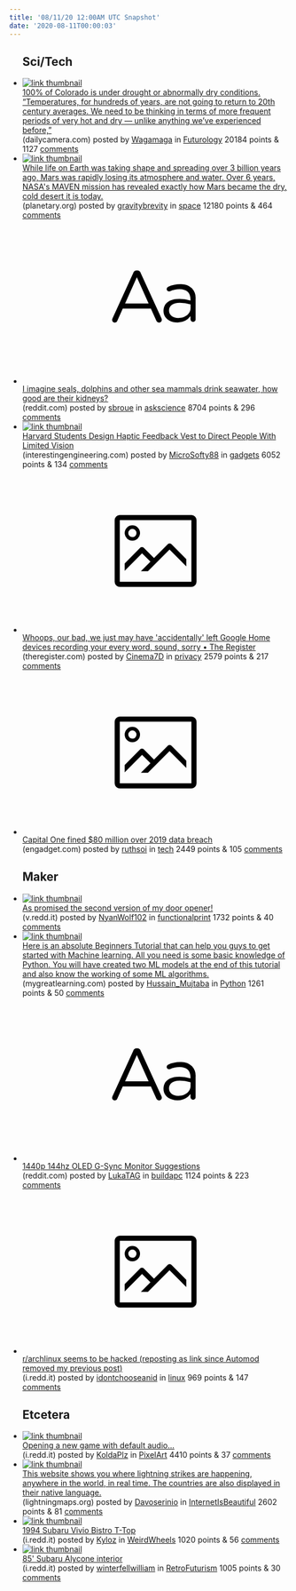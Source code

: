 ```yaml
---
title: '08/11/20 12:00AM UTC Snapshot'
date: '2020-08-11T00:00:03'
---
```

<ul>
<h2>Sci/Tech</h2>

<li><a href='https://www.dailycamera.com/2020/08/07/colorado-drought-climate-change/'><img src='https://b.thumbs.redditmedia.com/QtcOOhzvZJIBg4TuW1PL41rXEhPgx3jQ-OVRU1G7gDs.jpg' alt='link thumbnail'></a><div><div class='linkTitle'><a href='https://www.dailycamera.com/2020/08/07/colorado-drought-climate-change/'>100% of Colorado is under drought or abnormally dry conditions. “Temperatures, for hundreds of years, are not going to return to 20th century averages. We need to be thinking in terms of more frequent periods of very hot and dry — unlike anything we’ve experienced before,”</a></div>(dailycamera.com) posted by <a href='https://www.reddit.com/user/Wagamaga'>Wagamaga</a> in <a href='https://www.reddit.com/r/Futurology'>Futurology</a> 20184 points & 1127 <a href='https://www.reddit.com/r/Futurology/comments/i730xq/100_of_colorado_is_under_drought_or_abnormally/'>comments</a></div></li>

<li><a href='https://www.planetary.org/space-missions/maven'><img src='https://b.thumbs.redditmedia.com/lZGCXi3Mjv0aXS-m9pvq-tw7cmqrUJtQ2PNQk4Y8wgQ.jpg' alt='link thumbnail'></a><div><div class='linkTitle'><a href='https://www.planetary.org/space-missions/maven'>While life on Earth was taking shape and spreading over 3 billion years ago, Mars was rapidly losing its atmosphere and water. Over 6 years, NASA's MAVEN mission has revealed exactly how Mars became the dry, cold desert it is today.</a></div>(planetary.org) posted by <a href='https://www.reddit.com/user/gravitybrevity'>gravitybrevity</a> in <a href='https://www.reddit.com/r/space'>space</a> 12180 points & 464 <a href='https://www.reddit.com/r/space/comments/i73iim/while_life_on_earth_was_taking_shape_and/'>comments</a></div></li>

<li><a href='https://www.reddit.com/r/askscience/comments/i70i8f/i_imagine_seals_dolphins_and_other_sea_mammals/'><svg version='1.1' viewBox='-34 -12 104 64' preserveAspectRatio='xMidYMid slice' xmlns='http://www.w3.org/2000/svg' xmlns:xlink='http://www.w3.org/1999/xlink'>
    <title>text link thumbnail</title>
    <path d='M12.19,8.84a1.45,1.45,0,0,0-1.4-1h-.12a1.46,1.46,0,0,0-1.42,1L1.14,26.56a1.29,1.29,0,0,0-.14.59,1,1,0,0,0,1,1,1.12,1.12,0,0,0,1.08-.77l2.08-4.65h11l2.08,4.59a1.24,1.24,0,0,0,1.12.83,1.08,1.08,0,0,0,1.08-1.08,1.64,1.64,0,0,0-.14-.57ZM6.08,20.71l4.59-10.22,4.6,10.22Z'>
    </path>
    <path d='M32.24,14.78A6.35,6.35,0,0,0,27.6,13.2a11.36,11.36,0,0,0-4.7,1,1,1,0,0,0-.58.89,1,1,0,0,0,.94.92,1.23,1.23,0,0,0,.39-.08,8.87,8.87,0,0,1,3.72-.81c2.7,0,4.28,1.33,4.28,3.92v.5a15.29,15.29,0,0,0-4.42-.61c-3.64,0-6.14,1.61-6.14,4.64v.05c0,2.95,2.7,4.48,5.37,4.48a6.29,6.29,0,0,0,5.19-2.48V26.9a1,1,0,0,0,1,1,1,1,0,0,0,1-1.06V19A5.71,5.71,0,0,0,32.24,14.78Zm-.56,7.7c0,2.28-2.17,3.89-4.81,3.89-1.94,0-3.61-1.06-3.61-2.86v-.06c0-1.8,1.5-3,4.2-3a15.2,15.2,0,0,1,4.22.61Z'>
    </path>
    </svg></a><div><div class='linkTitle'><a href='https://www.reddit.com/r/askscience/comments/i70i8f/i_imagine_seals_dolphins_and_other_sea_mammals/'>I imagine seals, dolphins and other sea mammals drink seawater, how good are their kidneys?</a></div>(reddit.com) posted by <a href='https://www.reddit.com/user/sbroue'>sbroue</a> in <a href='https://www.reddit.com/r/askscience'>askscience</a> 8704 points & 296 <a href='https://www.reddit.com/r/askscience/comments/i70i8f/i_imagine_seals_dolphins_and_other_sea_mammals/'>comments</a></div></li>

<li><a href='https://interestingengineering.com/harvard-students-design-haptic-feedback-vest-to-direct-people-with-limited-vision'><img src='https://b.thumbs.redditmedia.com/JXuils1aEb71ofYAoYFcblRVrZRawNhi0JJtBvHacNI.jpg' alt='link thumbnail'></a><div><div class='linkTitle'><a href='https://interestingengineering.com/harvard-students-design-haptic-feedback-vest-to-direct-people-with-limited-vision'>Harvard Students Design Haptic Feedback Vest to Direct People With Limited Vision</a></div>(interestingengineering.com) posted by <a href='https://www.reddit.com/user/MicroSofty88'>MicroSofty88</a> in <a href='https://www.reddit.com/r/gadgets'>gadgets</a> 6052 points & 134 <a href='https://www.reddit.com/r/gadgets/comments/i6ys27/harvard_students_design_haptic_feedback_vest_to/'>comments</a></div></li>

<li><a href='https://www.theregister.com/2020/08/08/ai_in_brief/'><svg version='1.1' viewBox='-34 -14 104 64' preserveAspectRatio='xMidYMid meet' xmlns='http://www.w3.org/2000/svg' xmlns:xlink='http://www.w3.org/1999/xlink'>
    <title>link thumbnail</title>
    <path d='M32,4H4A2,2,0,0,0,2,6V30a2,2,0,0,0,2,2H32a2,2,0,0,0,2-2V6A2,2,0,0,0,32,4ZM4,30V6H32V30Z'></path>
    <path d='M8.92,14a3,3,0,1,0-3-3A3,3,0,0,0,8.92,14Zm0-4.6A1.6,1.6,0,1,1,7.33,11,1.6,1.6,0,0,1,8.92,9.41Z'></path>
    <path d='M22.78,15.37l-5.4,5.4-4-4a1,1,0,0,0-1.41,0L5.92,22.9v2.83l6.79-6.79L16,22.18l-3.75,3.75H15l8.45-8.45L30,24V21.18l-5.81-5.81A1,1,0,0,0,22.78,15.37Z'></path>
    </svg></a><div><div class='linkTitle'><a href='https://www.theregister.com/2020/08/08/ai_in_brief/'>Whoops, our bad, we just may have 'accidentally' left Google Home devices recording your every word, sound, sorry • The Register</a></div>(theregister.com) posted by <a href='https://www.reddit.com/user/Cinema7D'>Cinema7D</a> in <a href='https://www.reddit.com/r/privacy'>privacy</a> 2579 points & 217 <a href='https://www.reddit.com/r/privacy/comments/i7352o/whoops_our_bad_we_just_may_have_accidentally_left/'>comments</a></div></li>

<li><a href='https://www.engadget.com/capital-one-fined-over-data-breach-115028162.html'><svg version='1.1' viewBox='-34 -14 104 64' preserveAspectRatio='xMidYMid meet' xmlns='http://www.w3.org/2000/svg' xmlns:xlink='http://www.w3.org/1999/xlink'>
    <title>link thumbnail</title>
    <path d='M32,4H4A2,2,0,0,0,2,6V30a2,2,0,0,0,2,2H32a2,2,0,0,0,2-2V6A2,2,0,0,0,32,4ZM4,30V6H32V30Z'></path>
    <path d='M8.92,14a3,3,0,1,0-3-3A3,3,0,0,0,8.92,14Zm0-4.6A1.6,1.6,0,1,1,7.33,11,1.6,1.6,0,0,1,8.92,9.41Z'></path>
    <path d='M22.78,15.37l-5.4,5.4-4-4a1,1,0,0,0-1.41,0L5.92,22.9v2.83l6.79-6.79L16,22.18l-3.75,3.75H15l8.45-8.45L30,24V21.18l-5.81-5.81A1,1,0,0,0,22.78,15.37Z'></path>
    </svg></a><div><div class='linkTitle'><a href='https://www.engadget.com/capital-one-fined-over-data-breach-115028162.html'>Capital One fined $80 million over 2019 data breach</a></div>(engadget.com) posted by <a href='https://www.reddit.com/user/ruthsoi'>ruthsoi</a> in <a href='https://www.reddit.com/r/tech'>tech</a> 2449 points & 105 <a href='https://www.reddit.com/r/tech/comments/i74kyf/capital_one_fined_80_million_over_2019_data_breach/'>comments</a></div></li>

<h2>Maker</h2>

<li><a href='https://v.redd.it/0p4e3x35c6g51'><img src='https://b.thumbs.redditmedia.com/CeG6ri0sXsueoameXjv_Q0FWqJidi-KNuthMsD9bgzY.jpg' alt='link thumbnail'></a><div><div class='linkTitle'><a href='https://v.redd.it/0p4e3x35c6g51'>As promised the second version of my door opener!</a></div>(v.redd.it) posted by <a href='https://www.reddit.com/user/NyanWolf102'>NyanWolf102</a> in <a href='https://www.reddit.com/r/functionalprint'>functionalprint</a> 1732 points & 40 <a href='https://www.reddit.com/r/functionalprint/comments/i74hk5/as_promised_the_second_version_of_my_door_opener/'>comments</a></div></li>

<li><a href='https://www.mygreatlearning.com/blog/machine-learning-tutorial-for-complete-beginners/?utm_source=myreddit-ML121'><img src='https://b.thumbs.redditmedia.com/VdYKnWNjYR6Jgfusg1Z9QlL-IZJKgf3kxo4xzTJUXuU.jpg' alt='link thumbnail'></a><div><div class='linkTitle'><a href='https://www.mygreatlearning.com/blog/machine-learning-tutorial-for-complete-beginners/?utm_source=myreddit-ML121'>Here is an absolute Beginners Tutorial that can help you guys to get started with Machine learning. All you need is some basic knowledge of Python. You will have created two ML models at the end of this tutorial and also know the working of some ML algorithms.</a></div>(mygreatlearning.com) posted by <a href='https://www.reddit.com/user/Hussain_Mujtaba'>Hussain_Mujtaba</a> in <a href='https://www.reddit.com/r/Python'>Python</a> 1261 points & 50 <a href='https://www.reddit.com/r/Python/comments/i73sy4/here_is_an_absolute_beginners_tutorial_that_can/'>comments</a></div></li>

<li><a href='https://www.reddit.com/r/buildapc/comments/i76flk/1440p_144hz_oled_gsync_monitor_suggestions/'><svg version='1.1' viewBox='-34 -12 104 64' preserveAspectRatio='xMidYMid slice' xmlns='http://www.w3.org/2000/svg' xmlns:xlink='http://www.w3.org/1999/xlink'>
    <title>text link thumbnail</title>
    <path d='M12.19,8.84a1.45,1.45,0,0,0-1.4-1h-.12a1.46,1.46,0,0,0-1.42,1L1.14,26.56a1.29,1.29,0,0,0-.14.59,1,1,0,0,0,1,1,1.12,1.12,0,0,0,1.08-.77l2.08-4.65h11l2.08,4.59a1.24,1.24,0,0,0,1.12.83,1.08,1.08,0,0,0,1.08-1.08,1.64,1.64,0,0,0-.14-.57ZM6.08,20.71l4.59-10.22,4.6,10.22Z'>
    </path>
    <path d='M32.24,14.78A6.35,6.35,0,0,0,27.6,13.2a11.36,11.36,0,0,0-4.7,1,1,1,0,0,0-.58.89,1,1,0,0,0,.94.92,1.23,1.23,0,0,0,.39-.08,8.87,8.87,0,0,1,3.72-.81c2.7,0,4.28,1.33,4.28,3.92v.5a15.29,15.29,0,0,0-4.42-.61c-3.64,0-6.14,1.61-6.14,4.64v.05c0,2.95,2.7,4.48,5.37,4.48a6.29,6.29,0,0,0,5.19-2.48V26.9a1,1,0,0,0,1,1,1,1,0,0,0,1-1.06V19A5.71,5.71,0,0,0,32.24,14.78Zm-.56,7.7c0,2.28-2.17,3.89-4.81,3.89-1.94,0-3.61-1.06-3.61-2.86v-.06c0-1.8,1.5-3,4.2-3a15.2,15.2,0,0,1,4.22.61Z'>
    </path>
    </svg></a><div><div class='linkTitle'><a href='https://www.reddit.com/r/buildapc/comments/i76flk/1440p_144hz_oled_gsync_monitor_suggestions/'>1440p 144hz OLED G-Sync Monitor Suggestions</a></div>(reddit.com) posted by <a href='https://www.reddit.com/user/LukaTAG'>LukaTAG</a> in <a href='https://www.reddit.com/r/buildapc'>buildapc</a> 1124 points & 223 <a href='https://www.reddit.com/r/buildapc/comments/i76flk/1440p_144hz_oled_gsync_monitor_suggestions/'>comments</a></div></li>

<li><a href='https://i.redd.it/qhs05tcxb4g51.png'><svg version='1.1' viewBox='-34 -14 104 64' preserveAspectRatio='xMidYMid meet' xmlns='http://www.w3.org/2000/svg' xmlns:xlink='http://www.w3.org/1999/xlink'>
    <title>link thumbnail</title>
    <path d='M32,4H4A2,2,0,0,0,2,6V30a2,2,0,0,0,2,2H32a2,2,0,0,0,2-2V6A2,2,0,0,0,32,4ZM4,30V6H32V30Z'></path>
    <path d='M8.92,14a3,3,0,1,0-3-3A3,3,0,0,0,8.92,14Zm0-4.6A1.6,1.6,0,1,1,7.33,11,1.6,1.6,0,0,1,8.92,9.41Z'></path>
    <path d='M22.78,15.37l-5.4,5.4-4-4a1,1,0,0,0-1.41,0L5.92,22.9v2.83l6.79-6.79L16,22.18l-3.75,3.75H15l8.45-8.45L30,24V21.18l-5.81-5.81A1,1,0,0,0,22.78,15.37Z'></path>
    </svg></a><div><div class='linkTitle'><a href='https://i.redd.it/qhs05tcxb4g51.png'>r/archlinux seems to be hacked (reposting as link since Automod removed my previous post)</a></div>(i.redd.it) posted by <a href='https://www.reddit.com/user/idontchooseanid'>idontchooseanid</a> in <a href='https://www.reddit.com/r/linux'>linux</a> 969 points & 147 <a href='https://www.reddit.com/r/linux/comments/i6zn02/rarchlinux_seems_to_be_hacked_reposting_as_link/'>comments</a></div></li>

<h2>Etcetera</h2>

<li><a href='https://i.redd.it/hidai7f3z5g51.gif'><img src='https://b.thumbs.redditmedia.com/eX-XXnzOR0B7CnjDwPans9K3evnlY_iYT-FqwAin8Ug.jpg' alt='link thumbnail'></a><div><div class='linkTitle'><a href='https://i.redd.it/hidai7f3z5g51.gif'>Opening a new game with default audio...</a></div>(i.redd.it) posted by <a href='https://www.reddit.com/user/KoldaPlz'>KoldaPlz</a> in <a href='https://www.reddit.com/r/PixelArt'>PixelArt</a> 4410 points & 37 <a href='https://www.reddit.com/r/PixelArt/comments/i73ewh/opening_a_new_game_with_default_audio/'>comments</a></div></li>

<li><a href='https://www.lightningmaps.org/?lang=en'><img src='https://b.thumbs.redditmedia.com/n-x5_c7Nrh5R3OohyH9vfGFl10oiYeqUxzNs7NMftdc.jpg' alt='link thumbnail'></a><div><div class='linkTitle'><a href='https://www.lightningmaps.org/?lang=en'>This website shows you where lightning strikes are happening, anywhere in the world, in real time. The countries are also displayed in their native language.</a></div>(lightningmaps.org) posted by <a href='https://www.reddit.com/user/Davoserinio'>Davoserinio</a> in <a href='https://www.reddit.com/r/InternetIsBeautiful'>InternetIsBeautiful</a> 2602 points & 81 <a href='https://www.reddit.com/r/InternetIsBeautiful/comments/i783k8/this_website_shows_you_where_lightning_strikes/'>comments</a></div></li>

<li><a href='https://i.redd.it/iu1715bk96g51.jpg'><img src='https://b.thumbs.redditmedia.com/tH2LvvpcO-_2ELcIBU0RnRU59Zar9uG2j2Zf2HmGHYI.jpg' alt='link thumbnail'></a><div><div class='linkTitle'><a href='https://i.redd.it/iu1715bk96g51.jpg'>1994 Subaru Vivio Bistro T-Top</a></div>(i.redd.it) posted by <a href='https://www.reddit.com/user/Kyloz'>Kyloz</a> in <a href='https://www.reddit.com/r/WeirdWheels'>WeirdWheels</a> 1020 points & 56 <a href='https://www.reddit.com/r/WeirdWheels/comments/i74a1c/1994_subaru_vivio_bistro_ttop/'>comments</a></div></li>

<li><a href='https://i.redd.it/foz4olru58g51.jpg'><img src='https://b.thumbs.redditmedia.com/6RYA9VgS-4LreE9u4aVjINgBy7X1kzht7xx6-Ci804A.jpg' alt='link thumbnail'></a><div><div class='linkTitle'><a href='https://i.redd.it/foz4olru58g51.jpg'>85' Subaru Alycone interior</a></div>(i.redd.it) posted by <a href='https://www.reddit.com/user/winterfellwilliam'>winterfellwilliam</a> in <a href='https://www.reddit.com/r/RetroFuturism'>RetroFuturism</a> 1005 points & 30 <a href='https://www.reddit.com/r/RetroFuturism/comments/i7bf68/85_subaru_alycone_interior/'>comments</a></div></li>

</ul>
